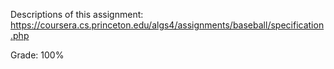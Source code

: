 Descriptions of this assignment:
https://coursera.cs.princeton.edu/algs4/assignments/baseball/specification.php

Grade: 100%
